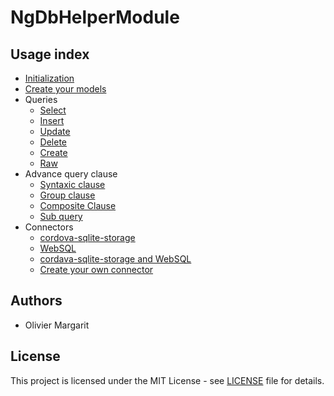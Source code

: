# NgDbHelperModule

## Usage index

- [Initialization](./chapters/initialization.md)
- [Create your models](./chapters/model-creation.md)
- Queries
  - [Select](./chapters/query-select.md)
  - [Insert](./chapters/query-insert.md)
  - [Update](./chapters/query-update.md)
  - [Delete](./chapters/query-delete.md)
  - [Create](./chapters/query-create.md)
  - [Raw](./chapters/query-raw.md)
- Advance query clause
  - [Syntaxic clause](./chapters/clause-syntaxic.md)
  - [Group clause](./chapters/clause-group.md)
  - [Composite Clause](./chapters/clause-composite.md)
  - [Sub query](./chapters/clause-sub-query.md)
- Connectors
  - [cordova-sqlite-storage](./chapters/connector-cordova-sqlite-storage.md)
  - [WebSQL](./chapters/connector-websql.md)
  - [cordava-sqlite-storage and WebSQL](./chapters/connector-cordova-sqlite-storage-websql.md)
  - [Create your own connector](./chapters/connector-create-your-own.md)

## Authors

- Olivier Margarit

## License

This project is licensed under the MIT License - see [LICENSE](../LICENSE) file for details.